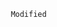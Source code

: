                               Modified
<!DOCTYPE html>
<html lang="en">
<html>
  <head>
    <meta charset="UTF-8">
    <title>About Me
    <style>
      body{
        font-famlily:"Times New Roman";
      }
    </style>
  </head>

  <body>
  </body>
</html>
